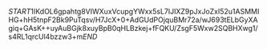 $START$1IKdOL6gpahtg8VIWXuxVcupgYWxx5sL7lJIXZ9pJxJoZxI52u1ASMMIHG+hH5tnpF2Bk9PuTqsv/H7JcX+0+AdGUdPOjquBMr72a/wJ693tELbGyXAgiq+GAsK++uyAuBGjk8xuyBpB0qHLBzkej+fFQKU/ZsgF5Wxw2SQBHXwg1/s4RL1qrcUl4bzzw3+m$END$